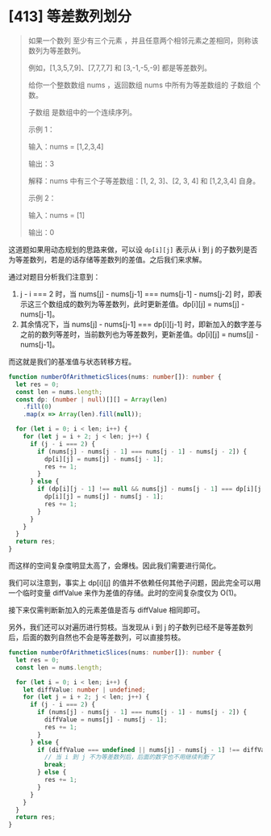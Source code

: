 # [413] 等差数列划分

> 如果一个数列 至少有三个元素 ，并且任意两个相邻元素之差相同，则称该数列为等差数列。
>
> 例如，[1,3,5,7,9]、[7,7,7,7] 和 [3,-1,-5,-9] 都是等差数列。
>
> 给你一个整数数组 nums ，返回数组 nums 中所有为等差数组的 子数组 个数。
>
> 子数组 是数组中的一个连续序列。
>
> 示例 1：
>
> 输入：nums = [1,2,3,4]
>
> 输出：3
>
> 解释：nums 中有三个子等差数组：[1, 2, 3]、[2, 3, 4] 和 [1,2,3,4] 自身。
>
> 示例 2：
>
> 输入：nums = [1]
>
> 输出：0

这道题如果用动态规划的思路来做，可以设 `dp[i][j]` 表示从 i 到 j 的子数列是否为等差数列，若是的话存储等差数列的差值。之后我们来求解。

通过对题目分析我们注意到：

1. j - i === 2 时，当 nums[j] - nums[j-1] === nums[j-1] - nums[j-2] 时，即表示这三个数组成的数列为等差数列，此时更新差值。dp[i][j] = nums[j] - nums[j-1]。
2. 其余情况下，当 nums[j] - nums[j-1] === dp[i][j-1] 时，即新加入的数字差与之前的数列等差时，当前数列也为等差数列，更新差值。dp[i][j] = nums[j] - nums[j-1]。

而这就是我们的基准值与状态转移方程。

```ts
function numberOfArithmeticSlices(nums: number[]): number {
  let res = 0;
  const len = nums.length;
  const dp: (number | null)[][] = Array(len)
    .fill(0)
    .map(x => Array(len).fill(null));

  for (let i = 0; i < len; i++) {
    for (let j = i + 2; j < len; j++) {
      if (j - i === 2) {
        if (nums[j] - nums[j - 1] === nums[j - 1] - nums[j - 2]) {
          dp[i][j] = nums[j] - nums[j - 1];
          res += 1;
        }
      } else {
        if (dp[i][j - 1] !== null && nums[j] - nums[j - 1] === dp[i][j - 1]) {
          dp[i][j] = nums[j] - nums[j - 1];
          res += 1;
        }
      }
    }
  }
  return res;
}
```

而这样的空间复杂度明显太高了，会爆栈。因此我们需要进行简化。

我们可以注意到，事实上 dp[i][j] 的值并不依赖任何其他子问题，因此完全可以用一个临时变量 diffValue 来作为差值的存储。此时的空间复杂度仅为 O(1)。

接下来仅需判断新加入的元素差值是否与 diffValue 相同即可。

另外，我们还可以对遍历进行剪枝。当发现从 i 到 j 的子数列已经不是等差数列后，后面的数列自然也不会是等差数列，可以直接剪枝。

```ts
function numberOfArithmeticSlices(nums: number[]): number {
  let res = 0;
  const len = nums.length;

  for (let i = 0; i < len; i++) {
    let diffValue: number | undefined;
    for (let j = i + 2; j < len; j++) {
      if (j - i === 2) {
        if (nums[j] - nums[j - 1] === nums[j - 1] - nums[j - 2]) {
          diffValue = nums[j] - nums[j - 1];
          res += 1;
        }
      } else {
        if (diffValue === undefined || nums[j] - nums[j - 1] !== diffValue) {
          // 当 i 到 j 不为等差数列后，后面的数字也不用继续判断了
          break;
        } else {
          res += 1;
        }
      }
    }
  }
  return res;
}
```
